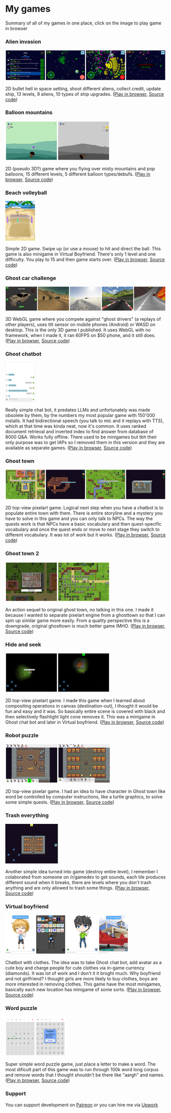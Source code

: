 # My games

Summary of all of my games in one place, click on the image to play game in browser

### Alien invasion ###
[<img src="image/alien_invasion.png">](https://dvhx.github.io/game-alien-invasion/)

2D bullet hell in space setting, shoot different aliens, collect credit, update ship, 13 levels, 9 aliens, 10 types of ship upgrades. 
([Play in browser](https://dvhx.github.io/game-alien-invasion/), [Source code](https://github.com/dvhx/game-alien-invasion))

### Balloon mountains ###
[<img src="image/balloon_mountains.png">](https://dvhx.github.io/game-balloon-mountains/)

2D (pseudo 3D?) game where you flying over misty mountains and pop balloons, 15 different levels, 5 different balloon types/debufs. 
([Play in browser](https://dvhx.github.io/game-balloon-mountains), [Source code](https://github.com/dvhx/game-balloon-mountains))

### Beach volleyball ###
[<img src="image/beach_volleyball.png">](https://dvhx.github.io/game-beach-volleyball)

Simple 2D game. Swipe up (or use a mouse) to hit and direct the ball. This game is also minigame in Virtual Boyfriend. There's only 1 level and one difficulty. You play to 15 and then game starts over. 
([Play in browser](https://dvhx.github.io/game-beach-volleyball), [Source code](https://github.com/dvhx/game-beach-volleyball))

### Ghost car challenge ###
[<img src="image/ghost_car_challenge.png">](https://dvhx.github.io/game-ghost-car-challenge)

3D WebGL game where you compete against "ghost drivers" (a replays of other players), uses tilt sensor on mobile phones (Android) or WASD on desktop. This is the only 3D game I published. It uses WebGL with no framework, when I made it, it ran 60FPS on $50 phone, and it still does.
([Play in browser](https://dvhx.github.io/game-ghost-car-challenge), [Source code](https://github.com/dvhx/game-ghost-car-challenge))

### Ghost chatbot ###
[<img src="image/ghost_chat_bot.png">](https://dvhx.github.io/game-ghost-chatbot)

Really simple chat bot, it predates LLMs and unfortunately was made obsolete by them, by the numbers my most popular game with 150'000 installs. It had bidirectional speech (you talk to mic and it replays with TTS), which at that time was kinda neat, now it's common. It uses ranked document retrieval and inverted index to find answer from database of 8000 Q&A. Works fully offline. There used to be minigames but tbh their only purpose was to get IAPs so I removed them in this version and they are available as separate games.
([Play in browser](https://dvhx.github.io/game-ghost-chatbot), [Source code](https://github.com/dvhx/game-ghost-chatbot))

### Ghost town ###
[<img src="image/ghosttown.png">](https://dvhx.github.io/game-ghost-town)

2D top-view pixelart game. Logical next step when you have a chatbot is to populate entire town with them. There is entire storyline and a mystery you have to solve in this game and you can only talk to NPCs. The way the quests work is that NPCs have a basic vocabulary and then quest-specific vocabulary and once the quest ends or move to next stage they switch to different vocabulary. It was lot of work but it works.
([Play in browser](https://dvhx.github.io/game-ghost-town), [Source code](https://github.com/dvhx/game-ghost-town))

### Ghost town 2 ###
[<img src="image/ghosttown2.png">](https://dvhx.github.io/game-ghost-town-2)

An action sequel to original ghost town, no talking in this one. I made it because I wanted to separate pixelart engine from a ghosttown so that I can spin up similar game more easily. From a quality perspective this is a downgrade, original ghosttown is much better game IMHO.
([Play in browser](https://dvhx.github.io/game-ghost-town-2), [Source code](https://github.com/dvhx/game-ghost-town-2))

### Hide and seek ###
[<img src="image/hide_and_seek.png">](https://dvhx.github.io/game-hide-and-seek)

2D top-view pixelart game. I made this game when I learned about compositing operations in canvas (destination-out), I thought it would be fun and easy and it was. So basically entire scene is covered with black and then selectively flashlight light cone removes it. This was a minigame in Ghost chat bot and later in Virtual boyfriend.
([Play in browser](https://dvhx.github.io/game-hide-and-seek), [Source code](https://github.com/dvhx/game-hide-and-seek))

### Robot puzzle ###
[<img src="image/robot_puzzle.png">](https://dvhx.github.io/game-robot-puzzle)

2D top-view pixelar game. I had an idea to have character in Ghost town like word be controlled by computer instructions, like a turtle graphics, to solve some simple quests.
([Play in browser](https://dvhx.github.io/game-robot-puzzle), [Source code](https://github.com/dvhx/game-robot-puzzle))

### Trash everything ###
[<img src="image/trash_everything.png">](https://dvhx.github.io/game-trash-everything)

Another simple idea turned into game (destroy entire level), I remember I colaborated from someone on /r/gamedev to get sounds, each tile produces different sound when it breaks, there are levels where you don't trash anything and are only allowed to trash some things. 
([Play in browser](https://dvhx.github.io/game-trash-everything), [Source code](https://github.com/dvhx/game-trash-everything))

### Virtual boyfriend ###
[<img src="image/virtual_boyfriend.png">](https://dvhx.github.io/game-virtual-boyfriend)

Chatbot with clothes. The idea was to take Ghost chat bot, add avatar as a cute boy and charge people for cute clothes via in-game currency (diamonds). It was lot of work and I don't it it broght much. Why boyfriend and not girlfriend? I thought girls are more likely to buy clothes, boys are more interested in removing clothes. This game have the most minigames, basically each new location has minigame of some sorts.
([Play in browser](https://dvhx.github.io/game-virtual-boyfriend), [Source code](https://github.com/dvhx/game-virtual-boyfriend))

### Word puzzle ###
[<img src="image/word_puzzle.png">](https://dvhx.github.io/game-word-puzzle)

Super simple word puzzle game, just place a letter to make a word. The most dificult part of this game was to run through 100k word long corpus and remove words that I thought shouldn't be there like "aargh" and names.
([Play in browser](https://dvhx.github.io/game-word-puzzle), [Source code](https://github.com/dvhx/game-word-puzzle))

### Support

You can support development on [Patreon](https://www.patreon.com/DusanHalicky) or you can hire me via [Upwork](https://www.upwork.com/freelancers/~013b4c3d6e772fdb01)
